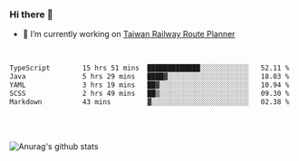 ### Hi there 👋

- 🔭 I’m currently working on [Taiwan Railway Route Planner](https://github.com/Taiwan-Railway-Route-Planner)

<br/>

<!--START_SECTION:waka-->

```txt
TypeScript        15 hrs 51 mins  █████████████░░░░░░░░░░░░   52.11 %
Java              5 hrs 29 mins   ████▓░░░░░░░░░░░░░░░░░░░░   18.03 %
YAML              3 hrs 19 mins   ██▓░░░░░░░░░░░░░░░░░░░░░░   10.94 %
SCSS              2 hrs 49 mins   ██▒░░░░░░░░░░░░░░░░░░░░░░   09.30 %
Markdown          43 mins         ▓░░░░░░░░░░░░░░░░░░░░░░░░   02.38 %
```

<!--END_SECTION:waka-->

<br/>
<br/>

![Anurag's github stats](https://github-readme-stats.vercel.app/api?username=DepickereSven&show_icons=true&theme=tokyonight)



<!--
**DepickereSven/DepickereSven** is a ✨ _special_ ✨ repository because its `README.md` (this file) appears on your GitHub profile.

Here are some ideas to get you started:

- 🔭 I’m currently working on ...
- 🌱 I’m currently learning ...
- 👯 I’m looking to collaborate on ...
- 🤔 I’m looking for help with ...
- 💬 Ask me about ...
- 📫 How to reach me: ...
- 😄 Pronouns: ...
- ⚡ Fun fact: ...
-->
